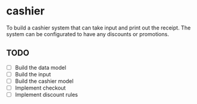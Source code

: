 # cashier

To build a cashier system that can take input and print out the receipt.
The system can be configurated to have any discounts or promotions.

## TODO

- [ ] Build the data model
- [ ] Build the input
- [ ] Build the cashier model
- [ ] Implement checkout
- [ ] Implement discount rules

